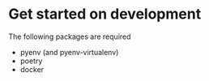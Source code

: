 # Get started on development
The following packages are required

- pyenv (and pyenv-virtualenv)
- poetry
- docker
